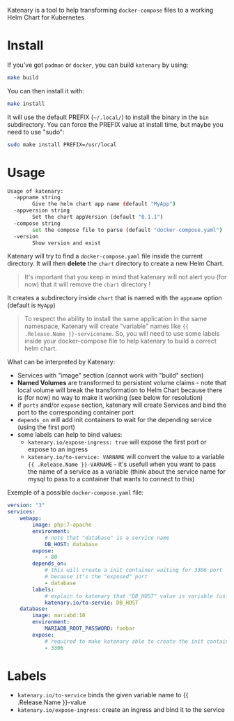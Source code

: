 Katenary is a tool to help transforming `docker-compose` files to a working Helm Chart for Kubernetes.


# Install

If you've got `podman` or `docker`, you can build `katenary` by using:

```bash
make build
```

You can then install it with:
```bash
make install
```

It will use the default PREFIX (`~/.local/`) to install the binary in the `bin` subdirectory. You can force the PREFIX value at install time, but maybe you need to use "sudo":

```bash
sudo make install PREFIX=/usr/local
```


# Usage

```bash
Usage of katenary:
  -appname string
    	Give the helm chart app name (default "MyApp")
  -appversion string
    	Set the chart appVersion (default "0.1.1")
  -compose string
    	set the compose file to parse (default "docker-compose.yaml")
  -version
    	Show version and exist
```

Katenary will try to find a `docker-compose.yaml` file inside the current directory. It will then **delete** the `chart` directory to create a new Helm Chart.

> It's important that you keep in mind that katenary will not alert you (for now) that it will remove the `chart` directory !

It creates a subdirectory inside `chart` that is named with the `appname` option (default is `MyApp`)

> To respect the ability to install the same application in the same namespace, Katenary will create "variable" names like `{{ .Release.Name }}-servicename`. So, you will need to use some labels inside your docker-compose file to help katenary to build a correct helm chart.

What can be interpreted by Katenary:

- Services with "image" section (cannot work with "build" section)
- **Named Volumes** are transformed to persistent volume claims - note that local volume will break the transformation to Helm Chart because there is (for now) no way to make it working (see below for resolution)
- if `ports` and/or `expose` section, katenary will create Services and bind the port to the corresponding container port
- `depends_on` will add init containers to wait for the depending service (using the first port)
- some labels can help to bind values:
    - `katenary.io/expose-ingress: true` will expose the first port or expose to an ingress
    - `katenary.io/to-service: VARNAME` will convert the value to a variable `{{ .Release.Name }}-VARNAME` - it's usefull when you want to pass the name of a service as a variable (think about the service name for mysql to pass to a container that wants to connect to this)

Exemple of a possible `docker-compose.yaml` file:

```yaml
version: "3"
services:
    webapp:
        image: php:7-apache
        environment:
            # note that "database" is a service name
            DB_HOST: database
        expose:
            - 80
        depends_on:
            # this will create a init container waiting for 3306 port
            # because it's the "exposed" port
            - database
        labels:
            # explain to katenary that "DB_HOST" value is variable (using release name)
            katenary.io/to-servie: DB_HOST
    database:
        image: mariabd:10
        environment:
            MARIADB_ROOT_PASSWORD: foobar
        expose:
            # required to make katenary able to create the init container
            - 3306
```

# Labels

- `katenary.io/to-service` binds the given variable name to {{ .Release.Name }}-value
- `katenary.io/expose-ingress`: create an ingress and bind it to the service
